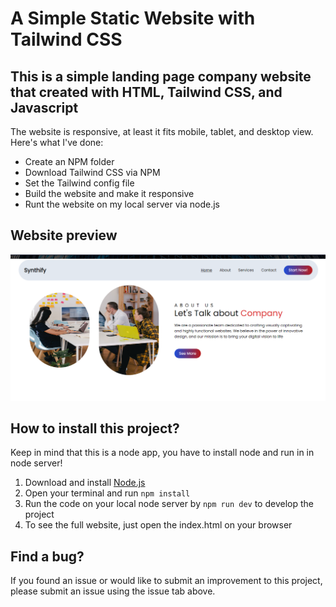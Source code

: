 # A Simple Static Website with Tailwind CSS

## This is a simple landing page company website that created with HTML, Tailwind CSS, and Javascript

The website is responsive, at least it fits mobile, tablet, and desktop view. Here's what I've done:

* Create an NPM folder
* Download Tailwind CSS via NPM
* Set the Tailwind config file
* Build the website and make it responsive
* Runt the website on my local server via node.js

## Website preview
![image](images/preview.png)

## How to install this project?

Keep in mind that this is a node app, you have to install node and run in in node server!

1. Download and install [Node.js](https://nodejs.org/en)
2. Open your terminal and run `npm install`
3. Run the code on your local node server by `npm run dev` to develop the project
4. To see the full website, just open the index.html on your browser

## Find a bug?
If you found an issue or would like to submit an improvement to this project, please submit an issue using the issue tab above.